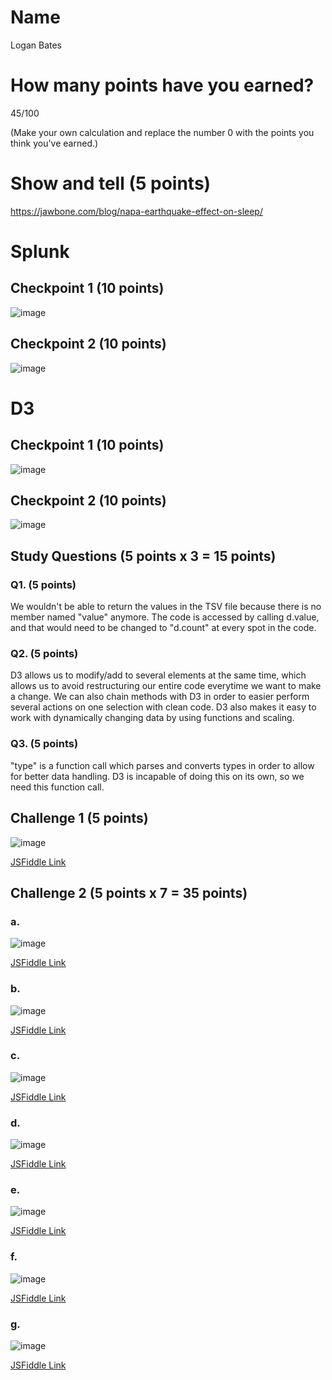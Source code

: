 # Name

Logan Bates

# How many points have you earned?

45/100

(Make your own calculation and replace the number 0 with the points you think you've earned.)

# Show and tell (5 points)

https://jawbone.com/blog/napa-earthquake-effect-on-sleep/

# Splunk

## Checkpoint 1 (10 points)

![image](Checkpoint1Splunk.png?raw=true)

## Checkpoint 2 (10 points)

![image](Checkpoint2Splunk.png?raw=true)

# D3

## Checkpoint 1 (10 points)

![image](Checkpoint1D3.png?raw=true)

## Checkpoint 2 (10 points)

![image](Checkpoint2D3.png?raw=true)

## Study Questions (5 points x 3 = 15 points)

### Q1. (5 points)

We wouldn't be able to return the values in the TSV file because there is no member named "value" anymore. The code is accessed by calling d.value, and that would need to be changed to "d.count" at every spot
in the code.

### Q2. (5 points)

D3 allows us to modify/add to several elements at the same time, which allows us to avoid restructuring our entire code everytime we want to make a change. We can also chain methods with D3 in order to easier 
perform several actions on one selection with clean code. D3 also makes it easy to work with dynamically changing data by using functions and scaling.

### Q3. (5 points)

"type" is a function call which parses and converts types in order to allow for better data handling. D3 is incapable of doing this on its own, so we need this function call.


## Challenge 1 (5 points)

![image](Checkpoint1Challenge.png?raw=true)

[JSFiddle Link](http://jsfiddle.net/LoganBates/n26909oh/)

## Challenge 2 (5 points x 7 = 35 points)

### a. 

![image](Checkpoint2a.png?raw=true)

[JSFiddle Link](http://jsfiddle.net/LoganBates/b0rsx13f/)

### b.

![image](Challenge2b.png?raw=true)

[JSFiddle Link](http://jsfiddle.net/LoganBates/ngd43jow/)

### c.

![image](Challenge2cV3.png?raw=true)

[JSFiddle Link](http://jsfiddle.net/LoganBates/4dgxjxhz/)

### d.

![image](Challenge2d.png?raw=true)

[JSFiddle Link](hhttp://jsfiddle.net/LoganBates/rjjkwxLL/)

### e.

![image](Challenge2e.png?raw=true)

[JSFiddle Link](http://jsfiddle.net/LoganBates/nscyxa9y/)

### f.

![image](Challenge2f.png?raw=true)

[JSFiddle Link](http://jsfiddle.net/LoganBates/chk1d37n/1/)


### g.

![image](image.png?raw=true)

[JSFiddle Link](http://jsfiddle.net/replace-this-path)
